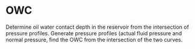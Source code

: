 # OWC
Determine oil water contact depth in the reservoir from the intersection of pressure profiles. 
Generate pressure profiles (actual fluid pressure and normal pressure, find the OWC from the intersection of the two curves. 
